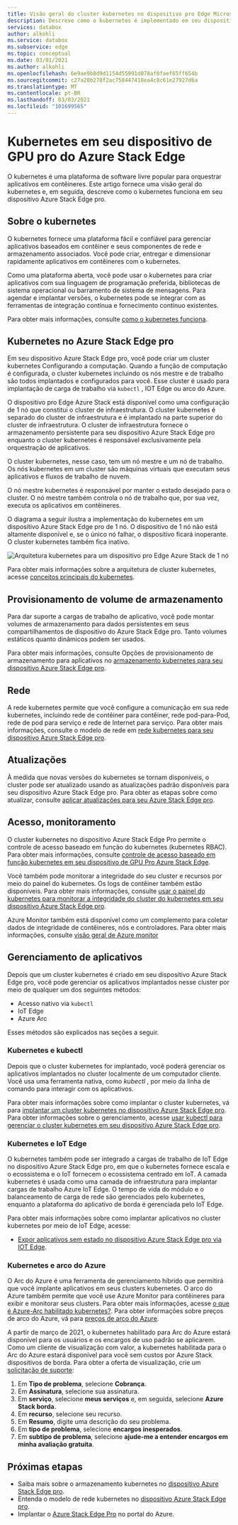 ```yaml
---
title: Visão geral do cluster kubernetes no dispositivo pro Edge Microsoft Azure Stack | Microsoft Docs
description: Descreve como o kubernetes é implementado em seu dispositivo Azure Stack Edge pro.
services: databox
author: alkohli
ms.service: databox
ms.subservice: edge
ms.topic: conceptual
ms.date: 03/01/2021
ms.author: alkohli
ms.openlocfilehash: 6e9ae9b8d9d1154d55991d078af0faef65ff654b
ms.sourcegitcommit: c27a20b278f2ac758447418ea4c8c61e27927d6a
ms.translationtype: MT
ms.contentlocale: pt-BR
ms.lasthandoff: 03/03/2021
ms.locfileid: "101699565"
---
```

# <a name="kubernetes-on-your-azure-stack-edge-pro-gpu-device"></a>Kubernetes em seu dispositivo de GPU pro do Azure Stack Edge

O kubernetes é uma plataforma de software livre popular para orquestrar aplicativos em contêineres. Este artigo fornece uma visão geral do kubernetes e, em seguida, descreve como o kubernetes funciona em seu dispositivo Azure Stack Edge pro. 

## <a name="about-kubernetes"></a>Sobre o kubernetes 

O kubernetes fornece uma plataforma fácil e confiável para gerenciar aplicativos baseados em contêiner e seus componentes de rede e armazenamento associados. Você pode criar, entregar e dimensionar rapidamente aplicativos em contêineres com o kubernetes.

Como uma plataforma aberta, você pode usar o kubernetes para criar aplicativos com sua linguagem de programação preferida, bibliotecas de sistema operacional ou barramento de sistema de mensagens. Para agendar e implantar versões, o kubernetes pode se integrar com as ferramentas de integração contínua e fornecimento contínuo existentes.

Para obter mais informações, consulte [como o kubernetes funciona](https://www.youtube.com/watch?v=q1PcAawa4Bg&list=PLLasX02E8BPCrIhFrc_ZiINhbRkYMKdPT&index=2&t=0s).

## <a name="kubernetes-on-azure-stack-edge-pro"></a>Kubernetes no Azure Stack Edge pro

Em seu dispositivo Azure Stack Edge pro, você pode criar um cluster kubernetes Configurando a computação. Quando a função de computação é configurada, o cluster kubernetes incluindo os nós mestre e de trabalho são todos implantados e configurados para você. Esse cluster é usado para implantação de carga de trabalho via `kubectl` , IOT Edge ou arco do Azure.

O dispositivo pro Edge Azure Stack está disponível como uma configuração de 1 nó que constitui o cluster de infraestrutura. O cluster kubernetes é separado do cluster de infraestrutura e é implantado na parte superior do cluster de infraestrutura. O cluster de infraestrutura fornece o armazenamento persistente para seu dispositivo Azure Stack Edge pro enquanto o cluster kubernetes é responsável exclusivamente pela orquestração de aplicativos. 

O cluster kubernetes, nesse caso, tem um nó mestre e um nó de trabalho. Os nós kubernetes em um cluster são máquinas virtuais que executam seus aplicativos e fluxos de trabalho de nuvem. 

O nó mestre kubernetes é responsável por manter o estado desejado para o cluster. O nó mestre também controla o nó de trabalho que, por sua vez, executa os aplicativos em contêineres. 

O diagrama a seguir ilustra a implementação do kubernetes em um dispositivo Azure Stack Edge pro de 1 nó. O dispositivo de 1 nó não está altamente disponível e, se o único nó falhar, o dispositivo ficará inoperante. O cluster kubernetes também fica inativo.

![Arquitetura kubernetes para um dispositivo pro Edge Azure Stack de 1 nó](media/azure-stack-edge-gpu-kubernetes-overview/kubernetes-architecture-1-node.png)

Para obter mais informações sobre a arquitetura de cluster kubernetes, acesse [conceitos principais do kubernetes](https://kubernetes.io/docs/concepts/architecture/).


<!--The Kubernetes cluster control plane components make global decisions about the cluster. The control plane has:

- *kubeapiserver* that is the front end of the Kubernetes API and exposes the API.
- *etcd* that is a highly available key value store that backs up all the Kubernetes cluster data.
- *kube-scheduler* that makes scheduling decisions.
- *kube-controller-manager* that runs controller processes such as those for node controllers, replications controllers, endpoint controllers, and service account and token controllers. -->

## <a name="storage-volume-provisioning"></a>Provisionamento de volume de armazenamento

Para dar suporte a cargas de trabalho de aplicativo, você pode montar volumes de armazenamento para dados persistentes em seus compartilhamentos de dispositivo do Azure Stack Edge pro. Tanto volumes estáticos quanto dinâmicos podem ser usados. 

Para obter mais informações, consulte Opções de provisionamento de armazenamento para aplicativos no [armazenamento kubernetes para seu dispositivo Azure Stack Edge pro](azure-stack-edge-gpu-kubernetes-storage.md).

## <a name="networking"></a>Rede

A rede kubernetes permite que você configure a comunicação em sua rede kubernetes, incluindo rede de contêiner para contêiner, rede pod-para-Pod, rede de pod para serviço e rede de Internet para serviço. Para obter mais informações, consulte o modelo de rede em [rede kubernetes para seu dispositivo Azure Stack Edge pro](azure-stack-edge-gpu-kubernetes-networking.md).

## <a name="updates"></a>Atualizações

À medida que novas versões do kubernetes se tornam disponíveis, o cluster pode ser atualizado usando as atualizações padrão disponíveis para seu dispositivo Azure Stack Edge pro. Para obter as etapas sobre como atualizar, consulte [aplicar atualizações para seu Azure Stack Edge pro](azure-stack-edge-gpu-install-update.md).

## <a name="access-monitoring"></a>Acesso, monitoramento

O cluster kubernetes no dispositivo Azure Stack Edge Pro permite o controle de acesso baseado em função do kubernetes (kubernetes RBAC). Para obter mais informações, consulte [controle de acesso baseado em função kubernetes em seu dispositivo de GPU Pro Azure Stack Edge](azure-stack-edge-gpu-kubernetes-rbac.md).

Você também pode monitorar a integridade do seu cluster e recursos por meio do painel do kubernetes. Os logs de contêiner também estão disponíveis. Para obter mais informações, consulte [usar o painel do kubernetes para monitorar a integridade do cluster do kubernetes em seu dispositivo Azure Stack Edge pro](azure-stack-edge-gpu-monitor-kubernetes-dashboard.md).

Azure Monitor também está disponível como um complemento para coletar dados de integridade de contêineres, nós e controladores. Para obter mais informações, consulte [visão geral de Azure monitor](../azure-monitor/overview.md)

<!--## Private container registry

Kubernetes on Azure Stack Edge Pro device allows for the private storage of your images by providing a local container registry.-->

## <a name="application-management"></a>Gerenciamento de aplicativos

Depois que um cluster kubernetes é criado em seu dispositivo Azure Stack Edge pro, você pode gerenciar os aplicativos implantados nesse cluster por meio de qualquer um dos seguintes métodos:

- Acesso nativo via `kubectl`
- IoT Edge 
- Azure Arc

Esses métodos são explicados nas seções a seguir.


### <a name="kubernetes-and-kubectl"></a>Kubernetes e kubectl

Depois que o cluster kubernetes for implantado, você poderá gerenciar os aplicativos implantados no cluster localmente de um computador cliente. Você usa uma ferramenta nativa, como *kubectl* , por meio da linha de comando para interagir com os aplicativos. 

Para obter mais informações sobre como implantar o cluster kubernetes, vá para [implantar um cluster kubernetes no dispositivo Azure Stack Edge pro](azure-stack-edge-gpu-create-kubernetes-cluster.md). Para obter informações sobre o gerenciamento, acesse [usar kubectl para gerenciar o cluster kubernetes em seu dispositivo Azure Stack Edge pro](azure-stack-edge-gpu-create-kubernetes-cluster.md).


### <a name="kubernetes-and-iot-edge"></a>Kubernetes e IoT Edge

O kubernetes também pode ser integrado a cargas de trabalho de IoT Edge no dispositivo Azure Stack Edge pro, em que o kubernetes fornece escala e o ecossistema e o IoT fornecem o ecossistema centrado em IoT. A camada kubernetes é usada como uma camada de infraestrutura para implantar cargas de trabalho Azure IoT Edge. O tempo de vida do módulo e o balanceamento de carga de rede são gerenciados pelo kubernetes, enquanto a plataforma do aplicativo de borda é gerenciada pelo IoT Edge.

Para obter mais informações sobre como implantar aplicativos no cluster kubernetes por meio de IoT Edge, acesse: 

- [Expor aplicativos sem estado no dispositivo Azure Stack Edge pro via IOT Edge](azure-stack-edge-gpu-deploy-stateless-application-iot-edge-module.md).


### <a name="kubernetes-and-azure-arc"></a>Kubernetes e arco do Azure

O Arc do Azure é uma ferramenta de gerenciamento híbrido que permitirá que você implante aplicativos em seus clusters kubernetes. O arco do Azure também permite que você use Azure Monitor para contêineres para exibir e monitorar seus clusters. Para obter mais informações, acesse [o que é Azure-Arc habilitado kubernetes?](../azure-arc/kubernetes/overview.md). Para obter informações sobre preços de arco do Azure, vá para [preços de arco do Azure](https://azure.microsoft.com/services/azure-arc/#pricing).

A partir de março de 2021, o kubernetes habilitado para Arc do Azure estará disponível para os usuários e os encargos de uso padrão se aplicarem. Como um cliente de visualização com valor, a kubernetes habilitada para o Arc do Azure estará disponível para você sem custos por Azure Stack dispositivos de borda. Para obter a oferta de visualização, crie um [solicitação de suporte](https://portal.azure.com/#blade/Microsoft_Azure_Support/HelpAndSupportBlade/newsupportrequest):

1. Em **Tipo de problema**, selecione **Cobrança**.
2. Em **Assinatura**, selecione sua assinatura.
3. Em **serviço**, selecione **meus serviços** e, em seguida, selecione **Azure Stack borda**.
4. Em **recurso**, selecione seu recurso.
5. Em **Resumo**, digite uma descrição do seu problema.
6. Em **tipo de problema**, selecione **encargos inesperados**.
7. Em **subtipo de problema**, selecione **ajude-me a entender encargos em minha avaliação gratuita**.


## <a name="next-steps"></a>Próximas etapas

- Saiba mais sobre o armazenamento kubernetes no [dispositivo Azure Stack Edge pro](azure-stack-edge-gpu-kubernetes-storage.md).
- Entenda o modelo de rede kubernetes no [dispositivo Azure Stack Edge pro](azure-stack-edge-gpu-kubernetes-networking.md).
- Implantar o [Azure Stack Edge Pro](azure-stack-edge-gpu-deploy-prep.md) no portal do Azure.
